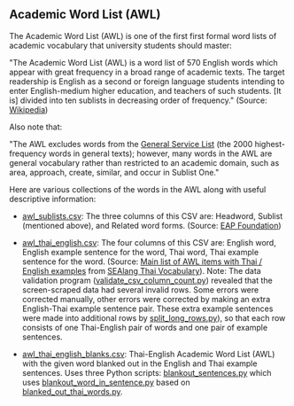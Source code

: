 ## Academic Word List (AWL) 

The Academic Word List (AWL) is one of the first first formal word lists of academic vocabulary that university students should master: 

"The Academic Word List (AWL) is a word list of 570 English words which appear with great frequency in a broad range of academic texts. 
The target readership is English as a second or foreign language students intending to enter English-medium higher education, and teachers of such students. 
[It is] divided into ten sublists in decreasing order of frequency." (Source: [Wikipedia](https://en.wikipedia.org/wiki/Academic_Word_List)) 

Also note that: 

"The AWL excludes words from the [General Service List](https://en.wikipedia.org/wiki/General_Service_List) (the 2000 highest-frequency words in general texts); however, many words in the AWL are general vocabulary rather than restricted to an academic domain, such as area, approach, create, similar, and occur in Sublist One." 

Here are various collections of the words in the AWL along with useful descriptive information:

- [awl_sublists.csv](https://github.com/jonfernq/Flashcard-Data/blob/main/Academic-Word-List/awl_sublists.csv): The three columns of this CSV are: Headword, Sublist (mentioned above), and Related word forms. (Source: [EAP Foundation](https://www.eapfoundation.com/vocab/academic/awllists/)) 

- [awl_thai_english.csv](https://github.com/jonfernq/Flashcard-Data/blob/main/Academic-Word-List/awl_thai_english.csv): The four columns of this CSV are: English word, English example sentence for the word, Thai word, 
Thai example sentence for the word. (Source: [Main list of AWL items with Thai / English examples](http://www.sealang.net/thai/vocabulary/awl-2.htm) from [SEAlang Thai Vocabulary](http://sealang.net/thai/vocabulary/)). Note: The data validation program ([validate_csv_column_count.py](https://github.com/jonfernq/Flashcard-Data/blob/main/Academic-Word-List/validate_csv_column_count.py)) revealed that the screen-scraped data had several invalid rows. Some errors were corrected manually, other errors were corrected by making an extra English-Thai example sentence pair. These extra example sentences were made into additional rows by [split_long_rows.py](https://github.com/jonfernq/Flashcard-Data/blob/main/Academic-Word-List/split_long_rows.py)), so that each row consists of one Thai-English pair of words and one pair of example sentences.

- [awl_thai_english_blanks.csv](https://github.com/jonfernq/Flashcard-Data/blob/main/Academic-Word-List/awl_thai_english_blanks.csv): Thai-English Academic Word List (AWL) with the given word blanked out in the English and Thai example sentences. Uses three Python scripts: [blankout_sentences.py](https://github.com/jonfernq/Flashcard-Data/blob/main/Academic-Word-List/blankout_sentences.py) which uses [blankout_word_in_sentence.py](https://github.com/jonfernq/Flashcard-Data/blob/main/Academic-Word-List/blankout_word_in_sentence.py) based on [blanked_out_thai_words.py](https://github.com/jonfernq/Flashcard-Data/blob/main/Academic-Word-List/blanked_out_thai_words.py).


